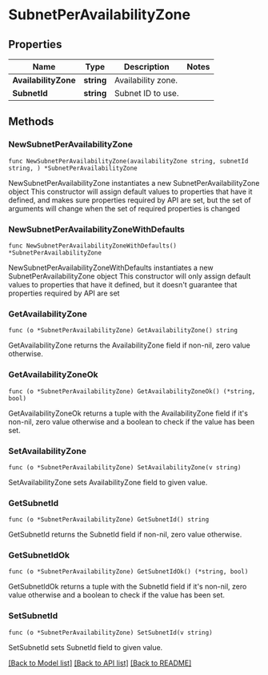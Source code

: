 # SubnetPerAvailabilityZone

## Properties

Name | Type | Description | Notes
------------ | ------------- | ------------- | -------------
**AvailabilityZone** | **string** | Availability zone. | 
**SubnetId** | **string** | Subnet ID to use. | 

## Methods

### NewSubnetPerAvailabilityZone

`func NewSubnetPerAvailabilityZone(availabilityZone string, subnetId string, ) *SubnetPerAvailabilityZone`

NewSubnetPerAvailabilityZone instantiates a new SubnetPerAvailabilityZone object
This constructor will assign default values to properties that have it defined,
and makes sure properties required by API are set, but the set of arguments
will change when the set of required properties is changed

### NewSubnetPerAvailabilityZoneWithDefaults

`func NewSubnetPerAvailabilityZoneWithDefaults() *SubnetPerAvailabilityZone`

NewSubnetPerAvailabilityZoneWithDefaults instantiates a new SubnetPerAvailabilityZone object
This constructor will only assign default values to properties that have it defined,
but it doesn't guarantee that properties required by API are set

### GetAvailabilityZone

`func (o *SubnetPerAvailabilityZone) GetAvailabilityZone() string`

GetAvailabilityZone returns the AvailabilityZone field if non-nil, zero value otherwise.

### GetAvailabilityZoneOk

`func (o *SubnetPerAvailabilityZone) GetAvailabilityZoneOk() (*string, bool)`

GetAvailabilityZoneOk returns a tuple with the AvailabilityZone field if it's non-nil, zero value otherwise
and a boolean to check if the value has been set.

### SetAvailabilityZone

`func (o *SubnetPerAvailabilityZone) SetAvailabilityZone(v string)`

SetAvailabilityZone sets AvailabilityZone field to given value.


### GetSubnetId

`func (o *SubnetPerAvailabilityZone) GetSubnetId() string`

GetSubnetId returns the SubnetId field if non-nil, zero value otherwise.

### GetSubnetIdOk

`func (o *SubnetPerAvailabilityZone) GetSubnetIdOk() (*string, bool)`

GetSubnetIdOk returns a tuple with the SubnetId field if it's non-nil, zero value otherwise
and a boolean to check if the value has been set.

### SetSubnetId

`func (o *SubnetPerAvailabilityZone) SetSubnetId(v string)`

SetSubnetId sets SubnetId field to given value.



[[Back to Model list]](../README.md#documentation-for-models) [[Back to API list]](../README.md#documentation-for-api-endpoints) [[Back to README]](../README.md)


